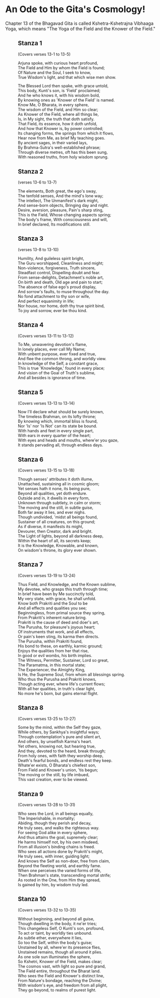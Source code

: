 # An Ode to the Gita's Cosmology!

Chapter 13 of the Bhagavad Gita is called Kshetra-Kshetrajna Vibhaaga Yoga, which means "The Yoga of the Field and the Knower of the Field."  


<div style="padding-left:40px;font-size:0.9em;"> 

## **Stanza 1**
(Covers verses 13-1 to 13-5)

Arjuna spoke, with curious heart profound,  
The Field and Him by whom the Field is found;  
Of Nature and the Soul, I seek to know,  
True Wisdom's light, and that which wise men show.

The Blessed Lord then spake, with grace untold,  
This body, Kunti's son, is 'Field' proclaimed;  
And he who knows it, with his wisdom bold,  
By knowing ones as 'Knower of the Field' is named.  
Know Me, O Bharata, in every sphere,  
The wisdom of the Field, and Him so clear;  
As Knower of the Field, where all things lie,  
Is, in My sight, the truth that doth satisfy.  
That Field, its essence, how it doth unfold,  
And how that Knower is, by power controlled;  
Its changing forms, the springs from which it flows,  
Hear now from Me, as brief My teaching goes.  
By ancient sages, in their varied lays,  
By Brahma-Sutra's well-established phrase;  
Through diverse metres, oft has this been sung,  
With reasoned truths, from holy wisdom sprung.

## **Stanza 2**
(verses 13-6 to 13-7)

The elements, 
Both great, the ego's sway,  
The tenfold senses, 
And the mind's lone way;  
The intellect, 
The Unmanifest's dark might,  
And sense-born objects, 
Bringing day and night.  
Desire, aversion, pleasure, 
Pain's sharp sting,  
This is the Field, 
Whose changing aspects spring;  
The body's frame, 
With consciousness and will,  
In brief declared, 
Its modifications still.

## **Stanza 3**
(verses 13-8 to 13-10)

Humility, 
And guileless spirit bright,  
The Guru worshipped, 
Cleanliness and might;  
Non-violence, forgiveness, 
Truth sincere,  
Steadfast control, 
Dispelling doubt and fear.  
From sense-delights, 
Detachment's noble art,  
On birth and death, 
Old age and pain to start;  
The absence of false ego's proud display,  
And sorrow's faults, to muse throughout the day.  
No fond attachment to thy son or wife,  
And perfect equanimity in life;  
Nor house, nor home, doth thy true spirit bind,  
To joy and sorrow, ever be thou kind.

## **Stanza 4**
(Covers verses 13-11 to 13-12)

To Me, unwavering devotion's flame,  
In lonely places, ever call My Name;  
With unbent purpose, ever fixed and true,  
And flee the common throng, and worldly view.  
In knowledge of the Self, a constant grace,  
This is true 'Knowledge,' found in every place;  
And vision of the Goal of Truth's sublime,  
And all besides is ignorance of time.

## **Stanza 5**
(Covers verses 13-13 to 13-14)

Now I'll declare what should be surely known,  
The timeless Brahman, on its lofty throne;  
By knowing which, immortal bliss is found,  
Nor 'Is' nor 'Is Not' can its state be bound.  
With hands and feet in every single part,  
With ears in every quarter of the heart;  
With eyes and heads and mouths, where'er you gaze,  
It stands pervading all, through endless days.

## **Stanza 6**
(Covers verses 13-15 to 13-18)

Though senses' attributes it doth illume,  
Unattached, sustaining all in cosmic gloom;  
Yet senses hath it none, its being pure,  
Beyond all qualities, yet doth endure.  
Outside and in, it dwells in every form,  
Unknown through subtlety, in calm or storm;  
The moving and the still, in subtle guise,  
Both far away it lies, and ever nighs.  
Though undivided, 'midst all beings found,  
Sustainer of all creatures, on this ground;  
As if diverse, it manifests its might,  
Devourer, then Creator, dark and bright.  
The Light of lights, beyond all darkness deep,  
Within the heart of all, its secrets keep;  
It is the Knowledge, Knowable, and known,  
On wisdom's throne, its glory ever shown.

## **Stanza 7**
(Covers verses 13-19 to 13-24)

Thus Field, and Knowledge, and the Known sublime,  
My devotee, who grasps this truth through time;  
In brief have been by Me succinctly told,  
My very state, with grace, he shall unfold.  
Know both Prakriti and the Soul to be  
And all effects and qualities you see;  
Beginningless, from primal source they spring,  
From Prakriti's inherent nature bring.  
Prakriti is the cause of deed and doer's art,  
The Purusha, for pleasure's joyous heart;  
Of instruments that work, and all effects,  
Or pain's keen sting, its karma then directs.  
The Purusha, within Prakriti found,  
His bond to these, on earthly, karmic ground;  
Enjoys the qualities from her that rise,  
In good or evil wombs, his birth implies.  
The Witness, Permitter, Sustainer, Lord so great,  
The Paramatma, in this mortal state;  
The Experiencer, the Almighty King,  
Is He, the Supreme Soul, from whom all blessings spring.  
Who thus the Purusha and Prakriti knows,  
Though acting ever, where life's current flows;  
With all her qualities, in truth's clear light,  
No more he's born, but gains eternal flight.

## **Stanza 8**
(Covers verses 13-25 to 13-27)

Some by the mind, within the Self they gaze,  
While others, by Sankhya's insightful ways;  
Through contemplation's pure and silent art,  
And others, by unselfish Karma's heart.  
Yet others, knowing not, but hearing true,  
And they, devoted to the heard, break through;  
From holy ones, with faith they worship deep,  
Death's fearful bonds, and endless rest they keep.  
Whate'er exists, O Bharata's chiefest son,  
From Field and Knower's union, 'tis begun;  
The moving or the still, by life imbued,  
This vast creation, ever to be viewed.

## **Stanza 9**
(Covers verses 13-28 to 13-31)

Who sees the Lord, in all beings equally,  
The Imperishable, in mortality;  
Abiding, though they perish and decay,  
He truly sees, and walks the righteous way.  
For seeing God alike in every sphere,  
And thus attains the goal, supremely clear;  
He harms himself not, by his own misdeed,  
From all illusion's binding chains is freed.  
Who sees all actions done by Prakriti's might,  
He truly sees, with inner, guiding light;  
And knows the Self as non-doer, free from claim,  
Beyond the fleeting world, and earthly fame.  
When one perceives the varied forms of life,  
Then Brahman's state, transcending mortal strife;  
As rooted in the One, from Him they spread,  
Is gained by him, by wisdom truly led.

## **Stanza 10**
(Covers verses 13-32 to 13-35)

Without beginning, and beyond all guise,  
Though dwelling in the body, it ne'er tries;  
This changeless Self, O Kunti's son, profound,  
To act or taint, by worldly ties unbound.  
As subtle ether, everywhere it lies,  
So too the Self, within the body's guise;  
Unstained by all, where'er its presence flies,  
Unstained remains, though all around it plies.  
As one sole sun illuminates the sphere,  
So Kshetri, Knower of the Field, makes clear;  
The cosmos vast, with light so pure and grand,  
The Field entire, throughout the Bharat land.  
Who sees the Field and Knower's distinct line,  
From Nature's bondage, reaching the Divine;  
With wisdom's eye, and freedom from all plight,  
They go beyond, to realms of purest light.


</div>
